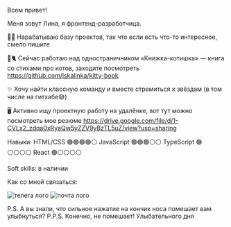 Всем привет!

Меня зовут Лина, я фронтенд-разработчица. 

✍🏻 Нарабатываю базу проектов, так что если есть что-то интересное, смело пишите

📖🐈 Сейчас работаю над одностраничником «Книжка-котишка» — книга со стихами про котов, заходите посмотреть https://github.com/lskalinka/kitty-book

✨ Хочу найти классную команду и вместе стремиться к звёздам (в том числе на гитхабе😅)

🖥 Активно ищу проектную работу на удалёнке, вот тут можно посмотреть мое резюме https://drive.google.com/file/d/1-CVLx2_zdqa0xRyaQw5yZZV9yBzTL5uZ/view?usp=sharing

Навыки:
HTML/CSS 🟢🟢🟢🟢⚪️
JavaScript 🟢🟢🟢⚪️⚪️
TypeScript 🟢⚪️⚪️⚪️⚪️
React 🟢⚪️⚪️⚪️⚪️

Soft skills: в наличии

Как со мной связаться:

![телега лого](https://github.com/user-attachments/assets/539df8b3-a7b0-44ad-9a93-4c1e9cb9b5bd)
![почта лого](https://github.com/user-attachments/assets/e4fd635a-4309-4337-89b1-052e9245b9c6)

P.S. А вы знали, что сильное нажатие на кончик носа помешает вам улыбнуться?
P.P.S. Конечно, не помешает! Улыбательного дня 
